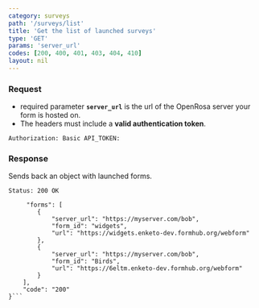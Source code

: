 ```yaml
---
category: surveys
path: '/surveys/list'
title: 'Get the list of launched surveys'
type: 'GET'
params: 'server_url'
codes: [200, 400, 401, 403, 404, 410]
layout: nil
---
```


### Request

* required parameter **`server_url`** is the url of the OpenRosa server your form is hosted on.
* The headers must include a **valid authentication token**.

```Authorization: Basic API_TOKEN:```

### Response

Sends back an object with launched forms.

```Status: 200 OK```
```{
     "forms": [
        {
            "server_url": "https://myserver.com/bob",
            "form_id": "widgets",
            "url": "https://widgets.enketo-dev.formhub.org/webform"
        },
        {
            "server_url": "https://myserver.com/bob",
            "form_id": "Birds",
            "url": "https://6eltm.enketo-dev.formhub.org/webform"
        }
    ],
    "code": "200"
}```
